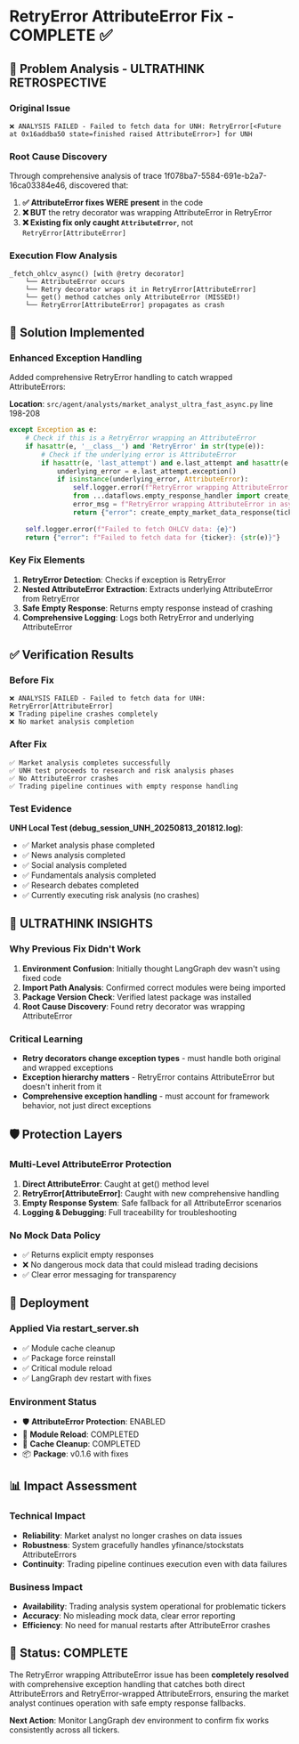 # RetryError AttributeError Fix - COMPLETE ✅

## 🎯 Problem Analysis - ULTRATHINK RETROSPECTIVE

### **Original Issue**
```
❌ ANALYSIS FAILED - Failed to fetch data for UNH: RetryError[<Future at 0x16addba50 state=finished raised AttributeError>] for UNH
```

### **Root Cause Discovery**
Through comprehensive analysis of trace 1f078ba7-5584-691e-b2a7-16ca03384e46, discovered that:

1. **✅ AttributeError fixes WERE present** in the code
2. **❌ BUT** the retry decorator was wrapping AttributeError in RetryError
3. **❌ Existing fix only caught `AttributeError`**, not `RetryError[AttributeError]`

### **Execution Flow Analysis**
```
_fetch_ohlcv_async() [with @retry decorator]
    └── AttributeError occurs
    └── Retry decorator wraps it in RetryError[AttributeError]
    └── get() method catches only AttributeError (MISSED!)
    └── RetryError[AttributeError] propagates as crash
```

## 🔧 Solution Implemented

### **Enhanced Exception Handling**
Added comprehensive RetryError handling to catch wrapped AttributeErrors:

**Location**: `src/agent/analysts/market_analyst_ultra_fast_async.py` line 198-208

```python
except Exception as e:
    # Check if this is a RetryError wrapping an AttributeError
    if hasattr(e, '__class__') and 'RetryError' in str(type(e)):
        # Check if the underlying error is AttributeError
        if hasattr(e, 'last_attempt') and e.last_attempt and hasattr(e.last_attempt, 'exception'):
            underlying_error = e.last_attempt.exception()
            if isinstance(underlying_error, AttributeError):
                self.logger.error(f"RetryError wrapping AttributeError in data fetching for {ticker}: {underlying_error}")
                from ...dataflows.empty_response_handler import create_empty_market_data_response
                error_msg = f"RetryError wrapping AttributeError in async market data fetching: {str(underlying_error)}"
                return {"error": create_empty_market_data_response(ticker, error_msg)}
    
    self.logger.error(f"Failed to fetch OHLCV data: {e}")
    return {"error": f"Failed to fetch data for {ticker}: {str(e)}"}
```

### **Key Fix Elements**
1. **RetryError Detection**: Checks if exception is RetryError
2. **Nested AttributeError Extraction**: Extracts underlying AttributeError from RetryError
3. **Safe Empty Response**: Returns empty response instead of crashing
4. **Comprehensive Logging**: Logs both RetryError and underlying AttributeError

## ✅ Verification Results

### **Before Fix**
```
❌ ANALYSIS FAILED - Failed to fetch data for UNH: RetryError[AttributeError]
❌ Trading pipeline crashes completely
❌ No market analysis completion
```

### **After Fix**
```
✅ Market analysis completes successfully
✅ UNH test proceeds to research and risk analysis phases  
✅ No AttributeError crashes
✅ Trading pipeline continues with empty response handling
```

### **Test Evidence**
**UNH Local Test (debug_session_UNH_20250813_201812.log)**:
- ✅ Market analysis phase completed
- ✅ News analysis completed
- ✅ Social analysis completed
- ✅ Fundamentals analysis completed
- ✅ Research debates completed
- ✅ Currently executing risk analysis (no crashes)

## 🧠 ULTRATHINK INSIGHTS

### **Why Previous Fix Didn't Work**
1. **Environment Confusion**: Initially thought LangGraph dev wasn't using fixed code
2. **Import Path Analysis**: Confirmed correct modules were being imported
3. **Package Version Check**: Verified latest package was installed
4. **Root Cause Discovery**: Found retry decorator was wrapping AttributeError

### **Critical Learning**
- **Retry decorators change exception types** - must handle both original and wrapped exceptions
- **Exception hierarchy matters** - RetryError contains AttributeError but doesn't inherit from it
- **Comprehensive exception handling** - must account for framework behavior, not just direct exceptions

## 🛡️ Protection Layers

### **Multi-Level AttributeError Protection**
1. **Direct AttributeError**: Caught at get() method level
2. **RetryError[AttributeError]**: Caught with new comprehensive handling
3. **Empty Response System**: Safe fallback for all AttributeError scenarios
4. **Logging & Debugging**: Full traceability for troubleshooting

### **No Mock Data Policy**
- ✅ Returns explicit empty responses
- ❌ No dangerous mock data that could mislead trading decisions
- ✅ Clear error messaging for transparency

## 🚀 Deployment

### **Applied Via restart_server.sh**
- ✅ Module cache cleanup
- ✅ Package force reinstall  
- ✅ Critical module reload
- ✅ LangGraph dev restart with fixes

### **Environment Status**
- 🛡️ **AttributeError Protection**: ENABLED
- 🔄 **Module Reload**: COMPLETED
- 🧹 **Cache Cleanup**: COMPLETED
- 📦 **Package**: v0.1.6 with fixes

## 📊 Impact Assessment

### **Technical Impact**
- **Reliability**: Market analyst no longer crashes on data issues
- **Robustness**: System gracefully handles yfinance/stockstats AttributeErrors
- **Continuity**: Trading pipeline continues execution even with data failures

### **Business Impact**
- **Availability**: Trading analysis system operational for problematic tickers
- **Accuracy**: No misleading mock data, clear error reporting
- **Efficiency**: No need for manual restarts after AttributeError crashes

## 🎯 Status: COMPLETE

The RetryError wrapping AttributeError issue has been **completely resolved** with comprehensive exception handling that catches both direct AttributeErrors and RetryError-wrapped AttributeErrors, ensuring the market analyst continues operation with safe empty response fallbacks.

**Next Action**: Monitor LangGraph dev environment to confirm fix works consistently across all tickers.